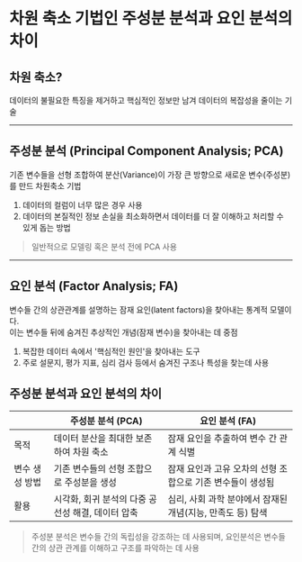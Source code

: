# 차원 축소 기법인 주성분 분석과 요인 분석의 차이

## 차원 축소?
데이터의 불필요한 특징을 제거하고 핵심적인 정보만 남겨 데이터의 복잡성을 줄이는 기술

---

## 주성분 분석 (Principal Component Analysis; PCA)
기존 변수들을 선형 조합하여 분산(Variance)이 가장 큰 방향으로 새로운 변수(주성분)를 만드 차원축소 기법

1. 데이터의 컬럼이 너무 많은 경우 사용
2. 데이터의 본질적인 정보 손실을 최소화하면서 데이터를 더 잘 이해하고 처리할 수 있게 돕는 방법
> 일반적으로 모델링 혹은 분석 전에 PCA 사용

---

## 요인 분석 (Factor Analysis; FA)
변수들 간의 상관관계를 설명하는 잠재 요인(latent factors)을 찾아내는 통계적 모델이다.   
이는 변수들 뒤에 숨겨진 추상적인 개념(잠재 변수)을 찾아내는 데 중점
1. 복잡한 데이터 속에서 '핵심적인 원인'을 찾아내는 도구
2. 주로 설문지, 평가 지표, 심리 검사 등에서 숨겨진 구조나 특성을 찾는데 사용


## 주성분 분석과 요인 분석의 차이
|      | 주성분 분석 (PCA) | 요인 분석 (FA) |
|------|------------------|----------------|
| 목적 | 데이터 분산을 최대한 보존하여 차원 축소 | 잠재 요인을 추출하여 변수 간 관계 식별 |
| 변수 생성 방법 | 기존 변수들의 선형 조합으로 주성분을 생성 | 잠재 요인과 고유 오차의 선형 조합으로 기존 변수들이 생성됨 |
| 활용 | 시각화, 회귀 분석의 다중 공선성 해결, 데이터 압축 | 심리, 사회 과학 분야에서 잠재된 개념(지능, 만족도 등) 탐색 |
> 주성분 분석은 변수들 간의 독립성을 강조하는 데 사용되며, 요인분석은 변수들 간의 상관 관계를 이해하고 구조를 파악하는 데 사용
